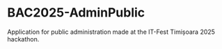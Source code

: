 # BAC2025-AdminPublic
Application for public administration made at the IT-Fest Timișoara 2025 hackathon.
